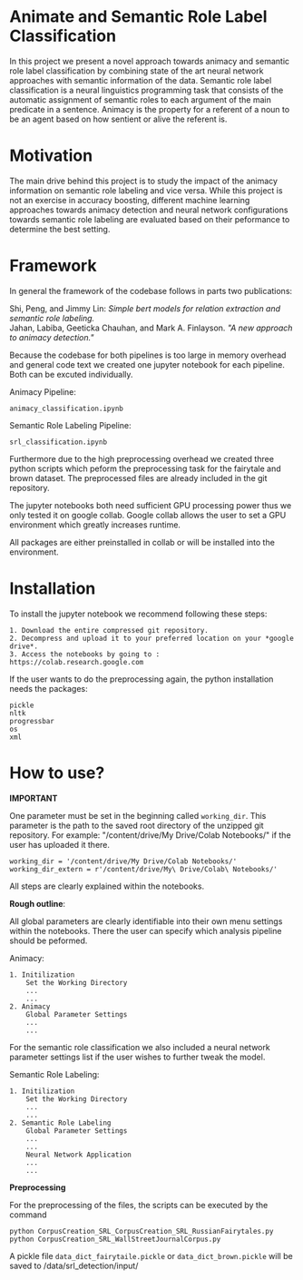 # Animate and Semantic Role Label Classification

In this project we present a novel approach towards animacy and semantic role label classification by combining state of the art neural network approaches
with semantic information of the data. Semantic role label classification is a neural linguistics programming task that consists of the automatic assignment of semantic roles to each argument of the main predicate in a sentence. Animacy is the property for a referent of a noun to be an agent based on how sentient or alive the referent is.

# Motivation

The main drive behind this project is to study the impact of the animacy information on semantic role labeling and vice versa. While this project is not an exercise in accuracy boosting, different machine learning approaches towards animacy detection and neural network configurations towards semantic role labeling are evaluated based on their peformance to determine the best setting.

# Framework

In general the framework of the codebase follows in parts two publications:

Shi, Peng, and Jimmy Lin: *Simple bert models for relation extraction and semantic role labeling.*\
Jahan, Labiba, Geeticka Chauhan, and Mark A. Finlayson. *"A new approach to animacy detection."*

Because the codebase for both pipelines is too large in memory overhead and general code text we created one jupyter notebook for each pipeline. Both can be excuted individually.

Animacy Pipeline:

	animacy_classification.ipynb

Semantic Role Labeling Pipeline:

	srl_classification.ipynb

Furthermore due to the high preprocessing overhead we created three python scripts which peform the preprocessing task for the fairytale and brown dataset. The preprocessed files are already included in the git repository. 

The jupyter notebooks both need sufficient GPU processing power thus we only tested it on google collab. 
Google collab allows the user to set a GPU environment which greatly increases runtime. 

All packages are either preinstalled in collab or will be installed into the environment. 


# Installation



To install the jupyter notebook we recommend following these steps:

	1. Download the entire compressed git repository. 
	2. Decompress and upload it to your preferred location on your *google drive*. 
	3. Access the notebooks by going to : https://colab.research.google.com

If the user wants to do the preprocessing again, the python installation needs the packages:

	pickle
	nltk
	progressbar
	os
	xml

# How to use?

**IMPORTANT**

One parameter must be set in the beginning called `working_dir`. This parameter is the path to the saved root directory of the unzipped git repository.
For example: "/content/drive/My Drive/Colab Notebooks/" if the user has uploaded it there.

	working_dir = '/content/drive/My Drive/Colab Notebooks/'
	working_dir_extern = r'/content/drive/My\ Drive/Colab\ Notebooks/'
	
All steps are clearly explained within the notebooks.

**Rough outline**:

All global parameters are clearly identifiable into their own menu settings within the notebooks. There the user can specify which analysis pipeline should be peformed.


Animacy:

	1. Initilization
		Set the Working Directory
		...
		...
	2. Animacy
		Global Parameter Settings
		...
		...
		

For the semantic role classification we also included a neural network parameter settings list if the user wishes to further tweak the model. 

Semantic Role Labeling: 


	1. Initilization
		Set the Working Directory
		...
		...
	2. Semantic Role Labeling
		Global Parameter Settings
		...
		...
		Neural Network Application
		...	
		...

**Preprocessing**

For the preprocessing of the files, the scripts can be executed by the command

	python CorpusCreation_SRL_CorpusCreation_SRL_RussianFairytales.py
	python CorpusCreation_SRL_WallStreetJournalCorpus.py
	
A pickle file `data_dict_fairytaile.pickle` or `data_dict_brown.pickle` will be saved to /data/srl_detection/input/ 
